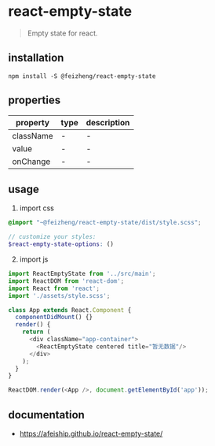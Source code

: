 # react-empty-state
> Empty state for react.

## installation
```shell
npm install -S @feizheng/react-empty-state
```
## properties
| property        | type | description |
| --------------- | ---- | ----------- |
| className       | -    | -           |
| value           | -    | -           |
| onChange        | -    | -           |

## usage
1. import css
  ```scss
  @import "~@feizheng/react-empty-state/dist/style.scss";

  // customize your styles:
  $react-empty-state-options: ()
  ```
2. import js
  ```js
  import ReactEmptyState from '../src/main';
  import ReactDOM from 'react-dom';
  import React from 'react';
  import './assets/style.scss';

  class App extends React.Component {
    componentDidMount() {}
    render() {
      return (
        <div className="app-container">
          <ReactEmptyState centered title="暂无数据"/>
        </div>
      );
    }
  }

  ReactDOM.render(<App />, document.getElementById('app'));
  ```

## documentation
- https://afeiship.github.io/react-empty-state/
